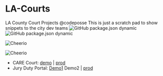 # LA-Courts
LA County Court Projects
@codeposse
This is just a scratch pad to show snippets to the city dev teams
![GitHub package.json dynamic](https://img.shields.io/github/package-json/description/codeposse/LA-Courts)
![GitHub package.json dynamic](https://img.shields.io/github/package-json/version/codeposse/LA-Courts)

![Cheerio](https://img.shields.io/badge/dynamic/json?color=brightgreen&url=https://raw.githubusercontent.com/codeposse/LA-Courts/master/package-lock.json&query=$.dependencies.cheerio.version&label=cheerio&logo=cheerio)

![Cheerio](https://img.shields.io/badge/dynamic/json?color=brightgreen&url=https://raw.githubusercontent.com/codeposse/LA-Courts/master/package-lock.json&query=$.devDependencies.gulp.version&label=gulp&logo=gulp)


- CARE Court: [demo](https://codeposse.github.io/LA-Courts/care/) | [prod](https://www.lacourt.org/care/)
- Jury Duty Portal: [Demo1](https://codeposse.github.io/LA-Courts/jdp/) Demo2 | [prod](https://juryportal.lacourt.org/webportal/)